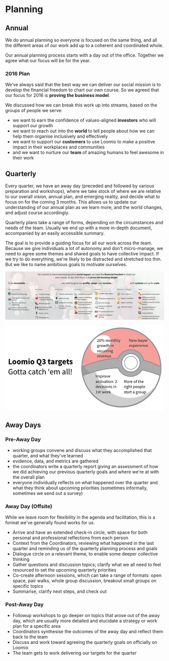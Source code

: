 # Planning

## Annual

We do annual planning so everyone is focused on the same thing, and all the different areas of our work add up to a coherent and coordinated whole.

Our annual planning process starts with a day out of the office. Together we agree what our focus will be for the year.

### 2016 Plan

We’ve always said that the best way we can deliver our social mission is to develop the financial freedom to chart our own course. So we agreed that our focus for 2016 is **proving the business model**.

We discussed how we can break this work up into streams, based on the groups of people we serve:

* we want to earn the confidence of values-aligned **investors** who will support our growth
* we want to reach out into the **world** to tell people about how we can help them organise inclusively and effectively
* we want to support our **customers** to use Loomio to make a positive impact in their workplaces and communities
* and we want to nurture our **team** of amazing humans to feel awesome in their work


## Quarterly

Every quarter, we have an away day (preceded and followed by various preparation and workshops), where we take stock of where we are relative to our overall vision, annual plan, and emerging reality, and decide what to focus on for the coming 3 months. This allows us to update our understanding of our annual plan as we learn more, and the world changes, and adjust course accordingly.

Quarterly plans take a range of forms, depending on the circumstances and needs of the team. Usually we end up with a more in-depth document, accompanied by an easily accessible summary.

The goal is to provide a guiding focus for all our work across the team. Because we give individuals a lot of autonomy and don't micro-manage, we need to agree some themes and shared goals to have collective impact. If we try to do everything, we're likely to be distracted and stretched too thin. But we like to name ambitious goals to motivate ourselves.

![](q22016plan.png)

![](q32016targets.png)

## Away Days

### Pre-Away Day

* working groups convene and discuss what they accomplished that quarter, and what they've learned
* evidence, data, and metrics are gathered
* the coordinators write a quarterly report giving an assessment of how we did achieving our previous quarterly goals and where we're at with the overall plan
* everyone individually reflects on what happened over the quarter and what they think about upcoming priorities (sometimes informally, sometimes we send out a survey)

### Away Day (Offsite)

While we leave room for flexibility in the agenda and facilitation, this is a format we've generally found works for us.

* Arrive and have an extended check-in circle, with space for both personal and professional reflections from each person
* Context from the Coordinators, reviewing what happened in the last quarter and reminding us of the quarterly planning process and goals
* Dialogue circle on a relevant theme, to enable some deeper collective thinking
* Gather questions and discussion topics; clarify what we all need to feel resourced to set the upcoming quarterly priorities
* Co-create afternoon sessions, which can take a range of formats: open space, pair walks, whole group discussion, breakout small groups on specific topics
* Summarise, clarify next steps, and check out

### Post-Away Day

* Followup workshops to go deeper on topics that arose out of the away day, which are usually more detailed and elucidate a strategy or work plan for a specific area
* Coordinators synthesise the outcomes of the away day and reflect them back to the team
* Discuss and work toward agreeing the quarterly goals on officially on Loomio
* The team gets to work delivering our targets for the quarter
